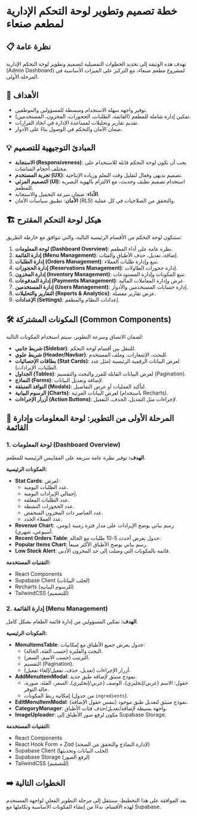 # خطة تصميم وتطوير لوحة التحكم الإدارية لمطعم صنعاء

## 📋 نظرة عامة

تهدف هذه الوثيقة إلى تحديد الخطوات التفصيلية لتصميم وتطوير لوحة التحكم الإدارية (Admin Dashboard) لمشروع مطعم صنعاء، مع التركيز على الميزات الأساسية في المرحلة الأولى.

## 🎯 الأهداف

-   توفير واجهة سهلة الاستخدام ومبسطة للمسؤولين والموظفين.
-   تمكين إدارة شاملة للمطعم (القائمة، الطلبات، الحجوزات، المخزون، المستخدمين).
-   تقديم تقارير وتحليلات لمساعدة الإدارة في اتخاذ القرارات.
-   ضمان الأمان والتحكم في الوصول بناءً على الأدوار.

## 💡 المبادئ التوجيهية للتصميم

-   **الاستجابة (Responsiveness)**: يجب أن تكون لوحة التحكم قابلة للاستخدام على مختلف أحجام الشاشات.
-   **تجربة المستخدم (UX)**: تصميم بديهي وفعال لتقليل وقت التعلم وزيادة الإنتاجية.
-   **التصميم المرئي (UI)**: استخدام تصميم نظيف وحديث، مع الالتزام بالهوية البصرية للمطعم.
-   **الأداء**: ضمان سرعة التحميل والاستجابة.
-   **الأمان**: تطبيق سياسات الأمان (RLS) والتحقق من الصلاحيات في كل عملية.

## 🏗️ هيكل لوحة التحكم المقترح

ستتكون لوحة التحكم من الأقسام الرئيسية التالية، والتي تتوافق مع خارطة الطريق:

1.  **لوحة المعلومات (Dashboard Overview)**: نظرة عامة على أداء المطعم.
2.  **إدارة القائمة (Menu Management)**: إضافة، تعديل، حذف الأطباق والفئات.
3.  **إدارة الطلبات (Orders Management)**: تتبع وإدارة طلبات العملاء.
4.  **إدارة الحجوزات (Reservations Management)**: إدارة حجوزات الطاولات.
5.  **إدارة المخزون (Inventory Management)**: تتبع المكونات وإدارة المستودعات.
6.  **إدارة المدفوعات (Payments Management)**: عرض وإدارة المعاملات المالية.
7.  **إدارة المستخدمين (Users Management)**: إدارة حسابات المستخدمين والأدوار.
8.  **التقارير والتحليلات (Reports & Analytics)**: عرض تقارير مفصلة.
9.  **الإعدادات (Settings)**: إعدادات النظام والمطعم.

## 🛠️ المكونات المشتركة (Common Components)

لضمان الاتساق وسرعة التطوير، سيتم استخدام المكونات التالية:

-   **شريط جانبي (Sidebar)**: للتنقل بين أقسام لوحة التحكم.
-   **شريط علوي (Header/Navbar)**: للبحث، الإشعارات، وملف المستخدم.
-   **بطاقات الإحصائيات (Stat Cards)**: لعرض البيانات الرقمية الرئيسية (مثل عدد الطلبات، الإيرادات).
-   **الجداول (Tables)**: لعرض البيانات القابلة للفرز والبحث والتقسيم (Pagination).
-   **النماذج (Forms)**: لإضافة وتعديل البيانات.
-   **النوافذ المنبثقة (Modals)**: لتأكيد العمليات أو عرض التفاصيل.
-   **الرسوم البيانية (Charts)**: لعرض البيانات المرئية (باستخدام Recharts).
-   **أزرار الإجراءات (Action Buttons)**: لإجراءات مثل التعديل، الحذف، التفعيل.

## 🚀 المرحلة الأولى من التطوير: لوحة المعلومات وإدارة القائمة

### 1. لوحة المعلومات (Dashboard Overview)

**الهدف:** توفير نظرة عامة سريعة على المقاييس الرئيسية للمطعم.

**المكونات الرئيسية:**

-   **Stat Cards**: لعرض:
    -   عدد الطلبات اليومية.
    -   إجمالي الإيرادات اليومية.
    -   عدد الطلبات المعلقة.
    -   عدد الحجوزات النشطة.
    -   عدد العناصر ذات المخزون المنخفض.
    -   عدد العملاء الجدد.
-   **Revenue Chart**: رسم بياني يوضح الإيرادات على مدار فترة زمنية (يومي، أسبوعي، شهري).
-   **Recent Orders Table**: جدول يعرض أحدث 5-10 طلبات مع الحالة.
-   **Popular Items Chart**: رسم بياني يوضح الأطباق الأكثر مبيعاً.
-   **Low Stock Alert**: قائمة بالمكونات التي وصلت إلى حد المخزون الأدنى.

**التقنيات المستخدمة:**
-   React Components
-   Supabase Client (لجلب البيانات)
-   Recharts (للرسوم البيانية)
-   TailwindCSS (للتصميم)

### 2. إدارة القائمة (Menu Management)

**الهدف:** تمكين المسؤولين من إدارة قائمة الطعام بشكل كامل.

**المكونات الرئيسية:**

-   **MenuItemsTable**: جدول يعرض جميع الأطباق مع إمكانيات:
    -   البحث والفلترة (حسب الفئة، الحالة).
    -   الترتيب (حسب الاسم، السعر).
    -   التقسيم (Pagination).
    -   أزرار الإجراءات (تعديل، حذف، تفعيل/إلغاء تفعيل).
-   **AddMenuItemModal**: نموذج منبثق لإضافة طبق جديد.
    -   حقول: الاسم (عربي/إنجليزي)، الوصف (عربي/إنجليزي)، السعر، الفئة، صورة، حالة التوفر.
    -   إمكانية ربط المكونات (من جدول `ingredients`).
-   **EditMenuItemModal**: نموذج منبثق لتعديل طبق موجود (بنفس حقول الإضافة).
-   **CategoryManager**: واجهة بسيطة لإضافة/تعديل/حذف فئات الأطباق.
-   **ImageUploader**: مكون لرفع صور الأطباق إلى Supabase Storage.

**التقنيات المستخدمة:**
-   React Components
-   React Hook Form + Zod (لإدارة النماذج والتحقق من الصحة)
-   Supabase Client (لجلب البيانات وتحديثها)
-   Supabase Storage (لرفع الصور)
-   TailwindCSS (للتصميم)

## ➡️ الخطوات التالية

بعد الموافقة على هذا التخطيط، سننتقل إلى مرحلة التطوير الفعلي لواجهة المستخدم لهذه الأقسام، بدءًا من إنشاء المكونات الأساسية وتكاملها مع Supabase.

